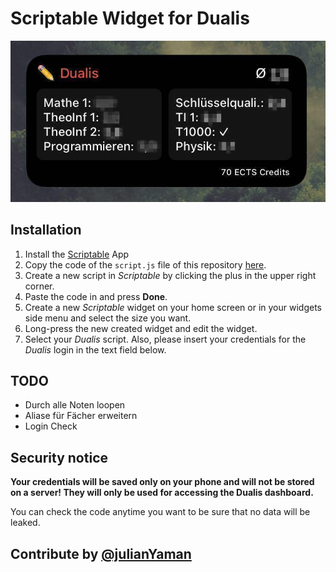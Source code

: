 # Scriptable Widget for Dualis
![](widget.jpg)
## Installation
1. Install the [Scriptable](https://apps.apple.com/us/app/scriptable/id1405459188?ign-mpt=uo%3D4) App
2. Copy the code of the `script.js` file of this repository [here](https://github.com/corusm/dualis-widget/blob/main/script.js).
3. Create a new script in *Scriptable* by clicking the plus in the upper right corner.
4. Paste the code in and press **Done**.
5. Create a new *Scriptable* widget on your home screen or in your widgets side menu and select
the size you want.
6. Long-press the new created widget and edit the widget. 
7. Select your *Dualis* script. Also, please insert your credentials for the *Dualis* login
in the text field below. 

## TODO
- Durch alle Noten loopen
- Aliase für Fächer erweitern
- Login Check

## Security notice
**Your credentials will be saved only on your phone and will not be stored on a server!
They will only be used for accessing the Dualis dashboard.**

You can check the code anytime you want to be sure that no data will be leaked.

## Contribute by [@julianYaman](https://github.com/julianYaman)
